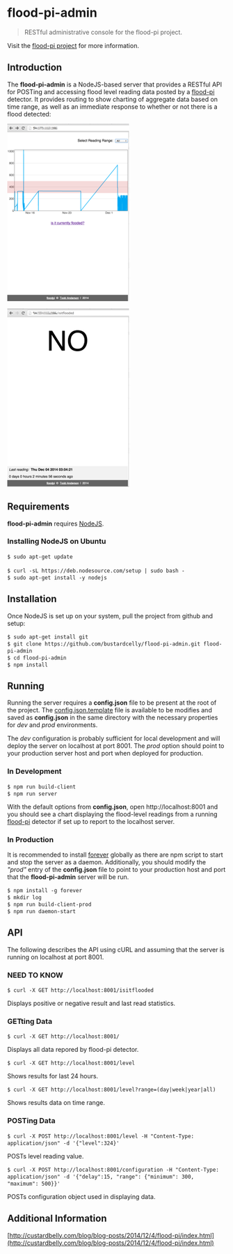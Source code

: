 flood-pi-admin
===
> RESTful administrative console for the flood-pi project.

Visit the [flood-pi project](https://github.com/bustardcelly/flood-pi) for more information.

Introduction
---
The __flood-pi-admin__ is a NodeJS-based server that provides a RESTful API for POSTing and accessing flood level reading data posted by a [flood-pi](https://github.com/bustardcelly/flood-pi) detector. It provides routing to show charting of aggregate data based on time range, as well as an immediate response to whether or not there is a flood detected:

![charts](https://raw.githubusercontent.com/bustardcelly/flood-pi-admin/master/images/flood_pi_chart.png)

![flood detected](https://raw.githubusercontent.com/bustardcelly/flood-pi-admin/master/images/detection_negative.png)

Requirements
---
__flood-pi-admin__ requires [NodeJS](http://nodejs.org/).

### Installing NodeJS on Ubuntu
```
$ sudo apt-get update

$ curl -sL https://deb.nodesource.com/setup | sudo bash -
$ sudo apt-get install -y nodejs
```

Installation
---
Once NodeJS is set up on your system, pull the project from github and setup:

```
$ sudo apt-get install git
$ git clone https://github.com/bustardcelly/flood-pi-admin.git flood-pi-admin
$ cd flood-pi-admin
$ npm install
```

Running
---
Running the server requires a __config.json__ file to be present at the root of the project. The [config.json.template](https://github.com/bustardcelly/flood-pi-admin/config.json.template) file is available to be modifies and saved as __config.json__ in the same directory with the necessary properties for _dev_ and _prod_ environments.

The _dev_ configuration is probably sufficient for local development and will deploy the server on localhost at port 8001. The _prod_ option should point to your production server host and port when deployed for production.

### In Development

```
$ npm run build-client
$ npm run server
```

With the default options from __config.json__, open http://localhost:8001 and you should see a chart displaying the flood-level readings from a running [flood-pi](https://github.com/bustardcelly/flood-pi) detector if set up to report to the localhost server.

### In Production
It is recommended to install [forever](https://github.com/nodejitsu/forever) globally as there are npm script to start and stop the server as a daemon. Additionally, you should modify the _"prod"_ entry of the __config.json__ file to point to your production host and port that the __flood-pi-admin__ server will be run.

```
$ npm install -g forever
$ mkdir log
$ npm run build-client-prod
$ npm run daemon-start
```

API
---
The following describes the API using cURL and assuming that the server is running on localhost at port 8001.

### NEED TO KNOW
```
$ curl -X GET http://localhost:8001/isitflooded
```
Displays positive or negative result and last read statistics.

### GETting Data

```
$ curl -X GET http://localhost:8001/
```
Displays all data repored by flood-pi detector.

```
$ curl -X GET http://localhost:8001/level
```
Shows results for last 24 hours.

```
$ curl -X GET http://localhost:8001/level?range=(day|week|year|all)
```
Shows results data on time range.

### POSTing Data

```
$ curl -X POST http://localhost:8001/level -H "Content-Type: application/json" -d '{"level":324}'
```
POSTs level reading value.

```
$ curl -X POST http://localhost:8001/configuration -H "Content-Type: application/json" -d '{"delay":15, "range": {"minimum": 300, "maximum": 500}}'
```
POSTs configuration object used in displaying data.

Additional Information
---
[http://custardbelly.com/blog/blog-posts/2014/12/4/flood-pi/index.html](http://custardbelly.com/blog/blog-posts/2014/12/4/flood-pi/index.html)
